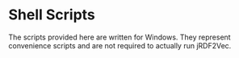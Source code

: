 # Shell Scripts
The scripts provided here are written for Windows.
They represent convenience scripts and are not required to actually run jRDF2Vec.